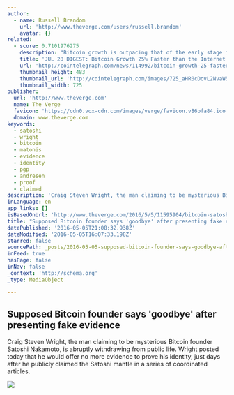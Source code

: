 ```yaml
---
author:
  - name: Russell Brandom
    url: 'http://www.theverge.com/users/russell.brandom'
    avatar: {}
related:
  - score: 0.7101976275
    description: "Bitcoin growth is outpacing that of the early stage internet by almost 25%; an Estonian Angel List service will utilize Bitcoin's blockchain to secure its marketplace, and more top stories for July 28. In terms of investment, Bitcoin growth is outpacing that of the early stage internet by almost 25%, according to the latest figures compiled by IB Times UK."
    title: 'JUL 28 DIGEST: Bitcoin Growth 25% Faster than the Internet in 90s; Estonian Angel List Service Secures Marketplace with BTC Blockchain'
    url: 'http://cointelegraph.com/news/114992/bitcoin-growth-25-faster-than-the-internet-in-90s-estonian-angel-list-service-secures-marketplace-with-btc-blockchain'
    thumbnail_height: 483
    thumbnail_url: 'http://cointelegraph.com/images/725_aHR0cDovL2NvaW50ZWxlZ3JhcGguY29tL3N0b3JhZ2UvdXBsb2Fkcy92aWV3Lzk5MTkyNTk1NTE2YTJkMjFlYzE5NmJlZDM2MjYyNDQ1LnBuZw==.jpg'
    thumbnail_width: 725
publisher:
  url: 'http://www.theverge.com'
  name: The Verge
  favicon: 'https://cdn0.vox-cdn.com/images/verge/favicon.v86bfa84.ico'
  domain: www.theverge.com
keywords:
  - satoshi
  - wright
  - bitcoin
  - matonis
  - evidence
  - identity
  - pgp
  - andresen
  - proof
  - claimed
description: 'Craig Steven Wright, the man claiming to be mysterious Bitcoin founder Satoshi Nakamoto, is abruptly withdrawing from public life. Wright posted today that he would offer no more evidence to prove his identity, just days after he publicly claimed the Satoshi mantle in a series of coordinated articles.'
inLanguage: en
app_links: []
isBasedOnUrl: 'http://www.theverge.com/2016/5/5/11595904/bitcoin-satoshi-nakamoto-identity-craig-steven-wright'
title: "Supposed Bitcoin founder says 'goodbye' after presenting fake evidence"
datePublished: '2016-05-05T21:08:32.938Z'
dateModified: '2016-05-05T16:07:33.198Z'
starred: false
sourcePath: _posts/2016-05-05-supposed-bitcoin-founder-says-goodbye-after-presenting-fak.md
inFeed: true
hasPage: false
inNav: false
_context: 'http://schema.org'
_type: MediaObject

---
```

<article style=""><h1>Supposed Bitcoin founder says 'goodbye' after presenting fake evidence</h1><p>Craig Steven Wright, the man claiming to be mysterious Bitcoin founder Satoshi Nakamoto, is abruptly withdrawing from public life. Wright posted today that he would offer no more evidence to prove his identity, just days after he publicly claimed the Satoshi mantle in a series of coordinated articles.</p><img src="https://cdn2.vox-cdn.com/thumbor/J0mlfe84elcGlT20vyQwtRxnAqU=/0x15:3000x1703/1600x900/cdn0.vox-cdn.com/uploads/chorus_image/image/49498107/GettyImages-461203348.0.jpg" /></article>